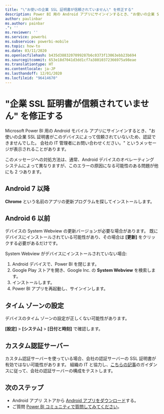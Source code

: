 ```yaml
---
title: "\"お使いの企業 SSL 証明書が信頼されていません\" を修正する"
description: Power BI 用の Android アプリにサインインするとき、"お使いの企業 SSL 証明書が信頼されていないため、認証できませんでした" というメッセージが表示されることがあります
author: paulinbar
ms.author: painbar
.": ''
ms.reviewer: ''
ms.service: powerbi
ms.subservice: powerbi-mobile
ms.topic: how-to
ms.date: 03/11/2020
ms.openlocfilehash: b435d3883207099287b6c0373f13063ebb23b694
ms.sourcegitcommit: 653e18d7041d3dd1cf7a38010372366975a98eae
ms.translationtype: HT
ms.contentlocale: ja-JP
ms.lasthandoff: 12/01/2020
ms.locfileid: "96414670"
---
```

# <a name="fixing-corporate-ssl-certificate-is-untrusted---power-bi"></a>"企業 SSL 証明書が信頼されていません" を修正する
Microsoft Power BI 用の Android モバイル アプリにサインインするとき、"お使いの企業 SSL 証明書がこのデバイスによって信頼されていないため、認証できませんでした。 会社の IT 管理者にお問い合わせください。" というメッセージが表示されることがあります。 

このメッセージへの対処方法は、通常、Android デバイスのオペレーティング システムによって異なりますが、このエラーの原因になる可能性のある問題が他にも 2 つあります。

## <a name="on-android-7-or-later"></a>Android 7 以降
**Chrome** という名前のアプリの更新プログラムを探してインストールします。

## <a name="on-android-6-and-earlier"></a>Android 6 以前
デバイスの System Webview の更新バージョンが必要な場合があります。 既にデバイスにインストールされている可能性があり、その場合は **[更新]** をクリックする必要があるだけです。

System Webview がデバイスにインストールされていない場合:

1. Android デバイスで、Power BI を閉じます。
2. Google Play ストアを開き、Google Inc. の **System Webview** を検索します。
3. インストールします。
4. Power BI アプリを再起動し、サインインします。

## <a name="time-zone-settings"></a>タイム ゾーンの設定
デバイスのタイム ゾーンの設定が正しくない可能性があります。 

**[設定]**  >  **[システム]**  >  **[日付と時刻]** で確認します。

## <a name="custom-authentication-server"></a>カスタム認証サーバー
カスタム認証サーバーを使っている場合、会社の認証サーバーの SSL 証明書が有効ではない可能性があります。 組織の IT と協力し、[こちらの記事](https://support.microsoft.com/help/3203929/using-adal-to-authenticate-from-android-devices-fails-if-additional-ce)のガイダンスに従って、会社の認証サーバーの構成をテストします。

## <a name="next-steps"></a>次のステップ
* Android アプリ ストアから [Android アプリをダウンロード](https://go.microsoft.com/fwlink/?LinkID=544867)する。
* ご質問 [Power BI コミュニティで質問してみてください](https://community.powerbi.com/)。 

